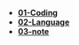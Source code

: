 
- [**01-Coding**](01-Coding/01-Coding.md)
- [**02-Language**](02-Language/02-Language.md)
- [**03-note**](03-note/03-note.md)
